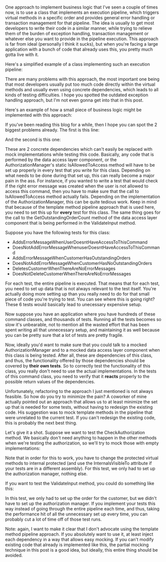 One approach to implement business logic that I've seen a couple of times now, is to use a class that implements an execution pipeline, which triggers virtual methods in a specific order and provides general error handling or transaction management for that pipeline.  The idea is usually to get most developers to write their code in a similar manner, while trying to relieve them of the burden of exception handling, transaction management or whatever else you want to provide in the pipeline execution.  This approach is far from ideal (personally I think it sucks), but when you're facing a large application with a bunch of code that already uses this, you pretty much gotta live with it.

Here's a simplified example of a class implementing such an execution pipeline:

<script src="https://gist.github.com/3675532.js?file=s1.cs"></script>

There are many problems with this approach, the most important one being that most developers usually put too much code directly within the virtual methods and usually even using concrete dependencies, which leads to all kinds of testing difficulties.  I hope you spotted the outdated exception handling approach, but I'm not even gonna get into that in this post. 

Here's an example of how a small piece of business logic might be implemented with this approach:

<script src="https://gist.github.com/3675532.js?file=s2.cs"></script>

If you've been reading this blog for a while, then I hope you can spot the 2 biggest problems already. The first is this line:

<script src="https://gist.github.com/3675532.js?file=s3.cs"></script>

And the second is this one:

<script src="https://gist.github.com/3675532.js?file=s4.cs"></script>

These are 2 concrete dependencies which can't easily be replaced with mock implementations while testing this code.  Basically, any code that is performed by the data access layer component, or the AuthorizationManager's static IsAllowedToAccess method will have to be set up properly in every test that you write for this class.  Depending on what needs to be done during that set up, this can really become a major pain in the ass.  For instance, if you wanted to write a test that would check if the right error message was created when the user is not allowed to access this command, then you have to make sure that the call to IsAllowedToAccess method actually fails.  Depending on the implementation of the AuthorizationManager, this can be quite tedious work.  Keep in mind that because of the template method pipeline approach that is used here, you need to set this up for <strong>every</strong> test for this class.  The same thing goes for the call to the GetOutstandingOrderCount method of the data access layer component that is being performed in the ValidateInput method. 

Suppose you have the following tests for this class:

 * AddsErrorMessageWhenUserDoesntHaveAccessToThisCommand
 * DoesNotAddErrorMessageWhenuserDoesntHaveAccessToThisCommand
 * AddsErrorMessageWhenCustomerHasOutstandingOrders
 * DoesNotAddErrorMessageWhenCustomerHasNoOutstandingOrders
 * DeletesCustomerWhenThereAreNoErrorMessages
 * DoesNotDeleteCustomerWhenThereAreNoErrorMessages

For each test, the entire pipeline is executed.  That means that for each test, you need to set up data that is not always relevant to the test itself.  You're actually doing more setting up than you really need to do for that small piece of code you're trying to test.  You can see where this is going right? These 6 tests would basically lead to unecessary expensive setup.

Now suppose you have an application where you have hundreds of these command classes, and thousands of tests.  Running all the tests becomes so slow it's unbearable, not to mention all the wasted effort that has been spent writing all that unnecessary setup, and maintaining it as well because you can be pretty sure that a lot of tests are pretty fragile.

Now, ideally you'd want to make sure that you could talk to a mocked AuthorizationManager and to a mocked data access layer component when this class is being tested.  After all, these are dependencies of this class, and thus, the functionality offered by those dependencies should be covered by <strong>their own tests</strong>. So to correctly test the functionality of this class, you really don't need to use the actual implementations.  In the tests of this command class, you need to verify that it <strong>reacts</strong> properly to the possible return values of the dependencies.

Unfortunately, refactoring to the approach I just mentioned is not always feasible.  So how do you try to minimize the pain? A coworker of mine actually pointed out an approach that allows us to at least minimize the set up that is needed for some tests, without having to redesign the existing code.  His suggestion was to mock template methods in the pipeline that were unrelated to the current test.  If you can't redesign the existing code, this is probably the next best thing.

Let's give it a shot.  Suppose we want to test the CheckAuthorization method.  We basically don't need anything to happen in the other methods when we're testing the authorization, so we'll try to mock those with empty implementations:

<script src="https://gist.github.com/3675532.js?file=s5.cs"></script>

Note that in order for this to work, you have to change the protected virtual methods to internal protected (and use the InternalsVisibleTo attribute if your tests are in a different assembly).  For this test, we only had to set up the authorization manager, nothing else.

If you want to test the ValidateInput method, you could do something like this:

<script src="https://gist.github.com/3675532.js?file=s6.cs"></script>

In this test, we only had to set up the order for the customer, but we didn't have to set up the authorization manager.  If you implement your tests this way instead of going through the entire pipeline each time, and thus, taking the performance hit of all the unnecessary set up every time, you can probably cut a lot of time off of those test runs.

Note: again, I want to make it clear that I don't advocate using the template method pipeline approach. If you absolutely want to use it, at least inject each dependency in a way that allows easy mocking.  If you can't modify existing code that already is implemented like this, the partial mocking technique in this post is a good idea, but ideally, this entire thing should be avoided.
